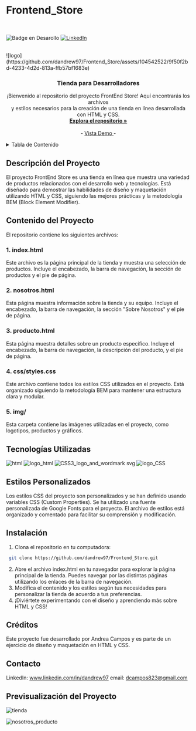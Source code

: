 # Frontend_Store
<br/>

<a name="readme-top"></a>

<!-- Badges  -->

![Badge en Desarollo](https://img.shields.io/badge/STATUS-Finish-brightgreen)
[![LinkedIn][linkedin-shield]][linkedin-url]

[linkedin-shield]: https://img.shields.io/badge/-LinkedIn-black.svg?style=for-the-badge&logo=linkedin&colorB=555
[linkedin-url]: https://www.linkedin.com/in/dandrew97

<!-- LOGO -->
<br />
![logo](https://github.com/dandrew97/Frontend_Store/assets/104542522/9f50f2bd-4233-4d2d-813a-ffb57bf1683e)
  
  <h3 align="center"> Tienda para Desarrolladores </h3>

  <p align="center">
    ¡Bienvenido al repositorio del proyecto FrontEnd Store! Aquí encontrarás los archivos  <br/>
    y estilos necesarios para la creación de una tienda en línea desarrollada con HTML y CSS.
    <br />
    <a href="https://github.com/dandrew97/Frontend_Store.git"><strong> Explora el repositorio »</strong></a>
    <br />
    <br />
    -
    <a href="https://frontend-store-dandrew97.netlify.app/"> Vista Demo </a>
    -
  </p>
</div>

<!-- TABLA DE CONTENIDO -->
<details>
  <summary> Tabla de Contenido </summary>
  <ol>
    <li><a href="#descripcion-del-proyecto"> Descripción del Proyecto </a></li>
    <li>
      <a href="#contenido-del-repositorio"> Contenido del Repositorio </a>
      <ul>
        <li><a href="#index"> index.html </a></li>
        <li><a href="#nosotros"> nosotros.html </a></li>
        <li><a href="#producto"> producto.html </a></li>
        <li><a href="#estilos"> styles.css </a></li>
        <li><a href="#imagenes"> img/ </a></li>
      </ul>
    </li>
    <li><a href="#tecnologias-utilizadas"> Tecnologías Utilizadas </a></li>
    <li><a href="#estilos"> Estilos CSS Personalizados </a></li>
    <li><a href="#instalacion"> Instalación </a></li>
    <li><a href="#creditos"> Créditos </a></li>
    <li><a href="#contacto"> Contacto </a></li>
    <li><a href="#demo"> Previsualización del proyecto </a></li>
  </ol>
</details>

## Descripción del Proyecto

El proyecto FrontEnd Store es una tienda en línea que muestra una variedad de productos relacionados con el desarrollo web y tecnologías. Está diseñado para demostrar las habilidades de diseño y maquetación utilizando HTML y CSS, siguiendo las mejores prácticas y la metodología BEM (Block Element Modifier).

## Contenido del Proyecto
El repositorio contiene los siguientes archivos:

### 1. index.html
Este archivo es la página principal de la tienda y muestra una selección de productos. Incluye el encabezado, la barra de navegación, la sección de productos y el pie de página.

### 2. nosotros.html
Esta página muestra información sobre la tienda y su equipo. Incluye el encabezado, la barra de navegación, la sección "Sobre Nosotros" y el pie de página.

### 3. producto.html
Esta página muestra detalles sobre un producto específico. Incluye el encabezado, la barra de navegación, la descripción del producto, y el pie de página.

### 4. css/styles.css
Este archivo contiene todos los estilos CSS utilizados en el proyecto. Está organizado siguiendo la metodología BEM para mantener una estructura clara y modular.

### 5. img/
Esta carpeta contiene las imágenes utilizadas en el proyecto, como logotipos, productos y gráficos.

## Tecnologías Utilizadas
![html](https://github.com/dandrew97/Frontend_Store/assets/104542522/41449c1b-5605-450a-a021-45ee0d2d2f7a)
![logo_html](https://img.shields.io/badge/HTML-Ok-%23E34F26?logoColor=%23E34F26&labelColor=grey)
![CSS3_logo_and_wordmark svg](https://github.com/dandrew97/Frontend_Store/assets/104542522/5983a5e0-762c-4ce6-b3b4-9bcb05adc5ef)
![logo_CSS](https://img.shields.io/badge/CSS-Ok-%231572B6?logoColor=%23E34F26&labelColor=grey)

## Estilos Personalizados
Los estilos CSS del proyecto son personalizados y se han definido usando variables CSS (Custom Properties). Se ha utilizado una fuente personalizada de Google Fonts para el proyecto. El archivo de estilos está organizado y comentado para facilitar su comprensión y modificación.

## Instalación 

1. Clona el repositorio en tu computadora:
  ```sh
   git clone https://github.com/dandrew97/Frontend_Store.git
   ```
2. Abre el archivo index.html en tu navegador para explorar la página principal de la tienda. Puedes navegar por las distintas páginas utilizando los enlaces de la barra de navegación.
3. Modifica el contenido y los estilos según tus necesidades para personalizar la tienda de acuerdo a tus preferencias.
4. ¡Diviértete experimentando con el diseño y aprendiendo más sobre HTML y CSS!

## Créditos
Este proyecto fue desarrollado por Andrea Campos y es parte de un ejercicio de diseño y maquetación en HTML y CSS.

## Contacto 
LinkedIn: www.linkedin.com/in/dandrew97
email: dcampos823@gmail.com 

## Previsualización del Proyecto

![tienda](https://github.com/dandrew97/Frontend_Store/assets/104542522/20d3bd77-fcfc-485a-8d99-ff8184043a5d)

![nosotros_producto](https://github.com/dandrew97/Frontend_Store/assets/104542522/0f8f28b1-27c4-48af-9104-776e7ab8ff04)
